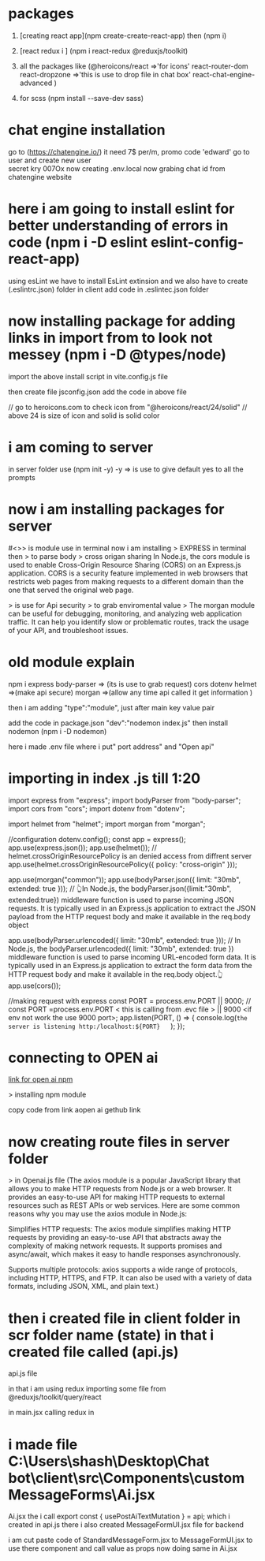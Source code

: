 # packages

1. [creating react app](npm create-create-react-app) then (npm i)

2. [react redux i ] (npm i react-redux @reduxjs/toolkit)

3. all the packages like (@heroicons/react =>'for icons' react-router-dom react-dropzone =>'this is use to drop file in chat box' react-chat-engine-advanced )
4. for scss (npm install --save-dev sass)

# chat engine installation

go to (https://chatengine.io/) it need 7$ per/m, promo code 'edward'
go to user and create new user  
secret kry 007Ox
now creating .env.local
now grabing chat id from chatengine website

# here i am going to install eslint for better understanding of errors in code (npm i -D eslint eslint-config-react-app)

using esLint we have to install EsLint extinsion and we also have to create (.eslintrc.json) folder in client
add code in .eslintec.json folder

 <!-- {
  "extends": "react-app"
} -->

# now installing package for adding links in import from to look not messey (npm i -D @types/node)

import the above install script in vite.config.js file

<!-- import path from "path";

// https://vitejs.dev/config/
export default defineConfig({
  plugins: [react()],
  resolve: {
    alias: [{ find: "@", replacement: path.resolve(__dirname, "src") }],
  },
}); -->

then create file jsconfig.json
add the code in above file

<!-- {
  "compilerOptions": {
    "paths": {
      "@/*": ["./src/*"]
    }
  }
} -->

// go to heroicons.com to check icon from "@heroicons/react/24/solid"
// above 24 is size of icon and solid is solid color

# i am coming to server

in server folder use (npm init -y) -y => is use to give default yes to all the prompts

# now i am installing packages for server

#<>> is module use in terminal
now i am installing <express>> EXPRESS in terminal then <body-parser>> to parse body <cors>> cross origan sharing In Node.js, the cors module is used to enable Cross-Origin Resource Sharing (CORS) on an Express.js application. CORS is a security feature implemented in web browsers that restricts web pages from making requests to a different domain than the one that served the original web page.

<helmet>> is use for Api security
<dotenv>> to grab enviromental value
<morgan>> The morgan module can be useful for debugging, monitoring, and analyzing web application traffic. It can help you identify slow or problematic routes, track the usage of your API, and troubleshoot issues.

# old module explain

npm i express body-parser => (its is use to grab request) cors dotenv helmet =>(make api secure) morgan =>(allow any time api called it get information )

then i am adding "type":"module", just after main key value pair

add the code in package.json "dev":"nodemon index.js" then install nodemon (npm i -D nodemon)

here i made .env file where i put" port address" and "Open api"

# importing in index .js till 1:20

import express from "express";
import bodyParser from "body-parser";
import cors from "cors";
import dotenv from "dotenv";

import helmet from "helmet";
import morgan from "morgan";

//configuration
dotenv.config();
const app = express();
app.use(express.json());
app.use(helmet());
// helmet.crossOriginResourcePolicy is an denied access from diffrent server
app.use(helmet.crossOriginResourcePolicy({ policy: "cross-origin" }));

app.use(morgan("common"));
app.use(bodyParser.json({ limit: "30mb", extended: true }));
// 👆In Node.js, the bodyParser.json({limit:"30mb", extended:true}) middleware function is used to parse incoming JSON requests. It is typically used in an Express.js application to extract the JSON payload from the HTTP request body and make it available in the req.body object

app.use(bodyParser.urlencoded({ limit: "30mb", extended: true }));
// In Node.js, the bodyParser.urlencoded({ limit: "30mb", extended: true }) middleware function is used to parse incoming URL-encoded form data. It is typically used in an Express.js application to extract the form data from the HTTP request body and make it available in the req.body object.👆
app.use(cors());

//making request with express
const PORT = process.env.PORT || 9000; // const PORT =process.env.PORT < this is calling from .evc file > || 9000 <if env not work the use 9000 port>;
app.listen(PORT, () => {
console.log(`the server is listening http:/localhost:${PORT}   `);
});

# connecting to OPEN ai

[link for open ai npm](https://github.com/openai/openai-node)

<npm install openai>> installing npm module

copy code from link aopen ai gethub link

<!-- const { Configuration, OpenAIApi } = require("openai");

const configuration = new Configuration({
  apiKey: process.env.OPENAI_API_KEY,
});
const openai = new OpenAIApi(configuration); -->

# now creating route files in server folder

<axios >> in Openai.js file (The axios module is a popular JavaScript library that allows you to make HTTP requests from Node.js or a web browser. It provides an easy-to-use API for making HTTP requests to external resources such as REST APIs or web services. Here are some common reasons why you may use the axios module in Node.js:

Simplifies HTTP requests: The axios module simplifies making HTTP requests by providing an easy-to-use API that abstracts away the complexity of making network requests. It supports promises and async/await, which makes it easy to handle responses asynchronously.

Supports multiple protocols: axios supports a wide range of protocols, including HTTP, HTTPS, and FTP. It can also be used with a variety of data formats, including JSON, XML, and plain text.)

# then i created file in client folder in scr folder name (state) in that i created file called (api.js)

api.js file

in that i am using redux
importing some file from @reduxjs/toolkit/query/react

in main.jsx calling redux in </App>

<!-- //redux
import { Provider } from "react-redux";
import { configureStore } from "@reduxjs/toolkit";
import { setupListeners } from "@reduxjs/toolkit/query";
import { api } from "@/state/aip.js";

export const store = configureStore({
  reducer: { [api.reducerPath]: api.reducer },
  middleware: (getDefault) => getDefault().concat(api.middleware),
});

setupListeners(store.dispatch);


ReactDOM.createRoot(document.getElementById("root")).render(
    <Provider store={store}>
<App /></Provider>); -->

# i made file C:\Users\shash\Desktop\Chat bot\client\src\Components\customMessageForms\Ai.jsx

Ai.jsx the i call export const { usePostAiTextMutation } = api; which i created in api.js
there i also created MessageFormUI.jsx file for backend

i am cut paste code of StandardMessageForm.jsx to MessageFormUI.jsx to use there component and call value as props now doing same in Ai.jsx
